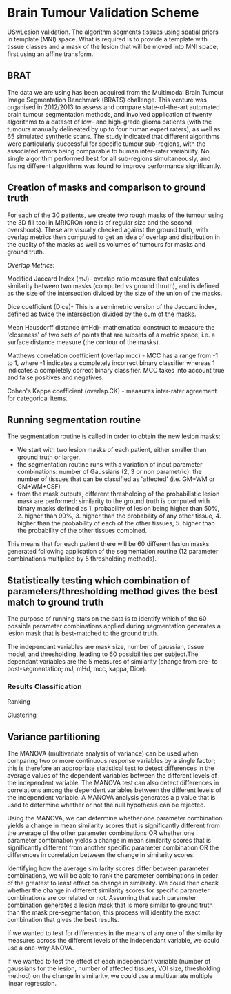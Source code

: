 # Brain Tumour Validation Scheme

USwLesion validation. The algorithm segments tissues using spatial priors in template (MNI) space. What is required is to provide a template with tissue classes and a mask of the lesion that will be moved into MNI space, first using an affine transform.

## BRAT

The data we are using has been acquired from the Multimodal Brain Tumour Image Segmentation Benchmark (BRATS) challenge. This venture was organised in 2012/2013 to assess and compare state-of-the-art automated brain tumour segmentation methods, and involved application of twenty algorithms to a dataset of low- and high-grade glioma patients (with the tumours manually delineated by up to four human expert raters), as well as 65 simulated synthetic scans. The study indicated that different algorithms were particularly successful for specific tumour sub-regions, with the associated errors being comparable to human inter-rater variability. No single algorithm performed best for all sub-regions simultaneously, and fusing different algorithms was found to improve performance significantly.

## Creation of masks and comparison to ground truth

For each of the 30 patients, we create two rough masks of the tumour using the 3D fill tool in MRICROn (one is of regular size and the second overshoots). These are visually checked against the ground truth, with overlap metrics then computed to get an idea of overlap and distribution in the quality of the masks as well as volumes of tumours for masks and ground truth.

*_Overlap Metrics_*:

Modified Jaccard Index (mJ)- overlap ratio measure that calculates similarity between two masks (computed vs ground thruth), and is defined as the size of the intersection divided by the size of the union of the masks.  

Dice coefficient (Dice)- This is a semimetric version of the Jaccard index, defined as twice the intersection divided by the sum of the masks.

Mean Hausdorff distance (mHd)- mathematical construct to measure the 'closeness' of two sets of points that are subsets of a metric space, i.e. a surface distance measure (the contour of the masks).

Matthews correlation coefficient (overlap.mcc) - MCC has a range from -1 to 1, where -1 indicates a completely incorrect binary classifier whereas 1 indicates a completely correct binary classifier. MCC takes into account true and false positives and negatives.

Cohen's Kappa coefficient (overlap.CK) - measures inter-rater agreement for categorical items.

## Running segmentation routine

The segmentation routine is called in order to obtain the new lesion masks:  
- We start with two lesion masks of each patient, either smaller than ground truth or larger.  
- the segmentation routine runs with a variation of input parameter combinations: number of Gaussians (2, 3 or non parametric). the number of tissues that can be classified as 'affected' (i.e. GM+WM or GM+WM+CSF)
- from the mask outputs, different thresholding of the probabilistic lesion mask are performed: similarity to the ground truth is computed with binary masks defined as 1. probability of lesion being higher than 50%, 2. higher than 99%, 3. higher than the probability of any other tissue, 4. higher than the probability of each of the other tissues, 5. higher than the probability of the other tissues combined.  

This means that for each patient there will be 60 different lesion masks generated following application of the segmentation routine (12 parameter combinations multiplied by 5 thresholding methods).

## Statistically testing which combination of parameters/thresholding method gives the best match to ground truth

The purpose of running stats on the data is to identify which of the 60 possible parameter combinations applied during segmentation generates a lesion mask that is best-matched to the ground truth.  

The independant variables are mask size, number of gaussian, tissue model, and thresholding, leading to 60 possibilities per subject.The dependant variables are the 5 measures of similarity (change from pre- to post-segmentation; mJ, mHd, mcc, kappa, Dice).

### Results Classification

Ranking

Clustering

## Variance partitioning

The MANOVA (multivariate analysis of variance) can be used when comparing two or more continuous response variables by a single factor; this is therefore an appropriate statistical test to detect differences in the average values of the dependent variables between the different levels of the independent variable.
The MANOVA test can also detect differences in correlations among the dependent variables between the different levels of the independent variable. A MANOVA analysis generates a p value that is used to determine whether or not the null hypothesis can be rejected.

Using the MANOVA, we can determine whether one parameter combination yields a change in mean similarity scores that is significantly different from the average of the other parameter combinations OR whether one parameter combination yields a change in mean similarity scores that is significantly different from another specific parameter combination OR the differences in correlation between the change in similarity scores.

Identifying how the average similarity scores differ between parameter combinations, we will be able to rank the parameter combinations in order of the greatest to least effect on change in similarity.
We could then check whether the change in different similarity scores for specific parameter combinations are correlated or not.
Assuming that each parameter combination generates a lesion mask that is more similar to ground truth than the mask pre-segmentation, this process will identify the exact combination that gives the best results.

If we wanted to test for differences in the means of any one of the similarity measures across the different levels of the independant variable, we could use a one-way ANOVA.

If we wanted to test the effect of each independant variable (number of gaussians for the lesion, number of affected tissues, VOI size, thresholding method) on the change in similarity, we could use a multivariate multiple linear regression. 
